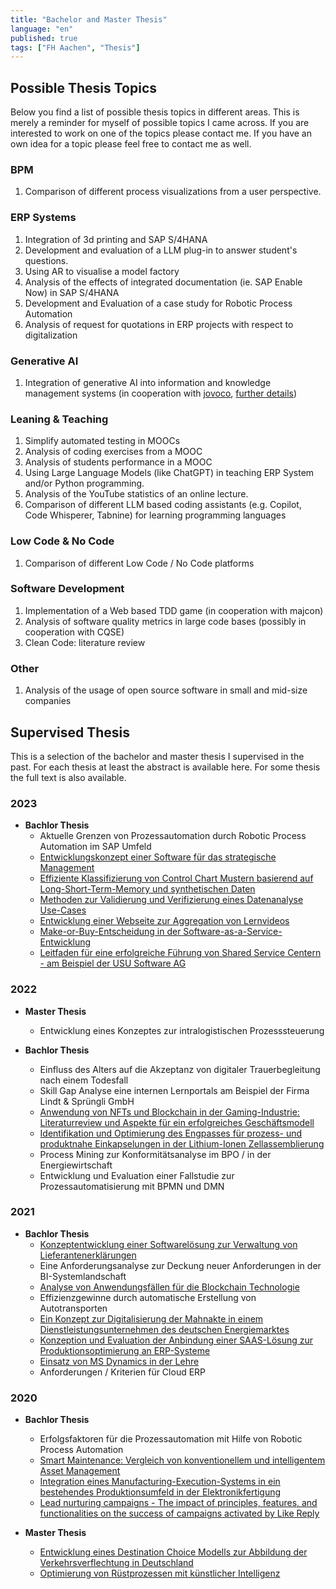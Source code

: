 ```yaml
---
title: "Bachelor and Master Thesis"
language: "en"
published: true
tags: ["FH Aachen", "Thesis"]
---
```


## Possible Thesis Topics

Below you find a list of possible thesis topics in different areas. This is
merely a reminder for myself of possible topics I came across. If you are
interested to work on one of the topics please contact me. If you have an
own idea for a topic please feel free to contact me as well.

### BPM

1. Comparison of different process visualizations from a user perspective.

### ERP Systems

1. Integration of 3d printing and SAP S/4HANA
1. Development and evaluation of a LLM plug-in to answer student's questions.
1. Using AR to visualise a model factory
1. Analysis of the effects of integrated documentation (ie. SAP Enable Now)
   in SAP S/4HANA
1. Development and Evaluation of a case study for Robotic Process Automation
1. Analysis of request for quotations in ERP projects with respect to digitalization

### Generative AI

1. Integration of generative AI into information and knowledge management systems
   (in cooperation with [jovoco](https://www.jovoco.io/), [further details](topics/ai-knowledge-management))

### Leaning & Teaching

1. Simplify automated testing in MOOCs
1. Analysis of coding exercises from a MOOC
1. Analysis of students performance in a MOOC
1. Using Large Language Models (like ChatGPT) in teaching ERP System
   and/or Python programming.
1. Analysis of the YouTube statistics of an online lecture.
1. Comparison of different LLM based coding assistants (e.g. Copilot,
   Code Whisperer, Tabnine) for learning programming languages

### Low Code & No Code

1. Comparison of different Low Code / No Code platforms

### Software Development

1. Implementation of a Web based TDD game (in cooperation with majcon)
1. Analysis of software quality metrics in large code bases (possibly in
   cooperation with CQSE)
1. Clean Code: literature review

### Other

1. Analysis of the usage of open source software in small and mid-size companies

## Supervised Thesis

This is a selection of the bachelor and master thesis I supervised in the past.
For each thesis at least the abstract is available here. For some thesis
the full text is also available.

### 2023

- **Bachlor Thesis**
  - Aktuelle Grenzen von Prozessautomation durch Robotic Process Automation
    im SAP Umfeld
  - [Entwicklungskonzept einer Software für das strategische Management](/teaching/thesis/2023/strategisches_management)
  - [Effiziente Klassifizierung von Control Chart Mustern basierend auf Long-Short-Term-Memory und synthetischen Daten](/teaching/thesis/2023/control_chart_muster)
  - [Methoden zur Validierung und Verifizierung eines Datenanalyse Use-Cases](/teaching/thesis/2023/validierung_datenanalyse)
  - [Entwicklung einer Webseite zur Aggregation von Lernvideos](/teaching/thesis/2023/video_aggregation)
  - [Make-or-Buy-Entscheidung in der Software-as-a-Service-Entwicklung](/teaching/thesis/2023/saas_make_or_buy)
  - [Leitfaden für eine erfolgreiche Führung von Shared Service Centern - am Beispiel der USU Software AG](/teaching/thesis/2023/shared_service_center)

### 2022

- **Master Thesis**

  - Entwicklung eines Konzeptes zur intralogistischen Prozesssteuerung

- **Bachlor Thesis**
  - Einfluss des Alters auf die Akzeptanz von digitaler Trauerbegleitung nach
    einem Todesfall
  - Skill Gap Analyse eine internen Lernportals am Beispiel der
    Firma Lindt & Sprüngli GmbH
  - [Anwendung von NFTs und Blockchain in der Gaming-Industrie: Literaturreview und Aspekte für ein erfolgreiches Geschäftsmodell](/teaching/thesis/2022/nft_gaming)
  - [Identifikation und Optimierung des Engpasses für prozess- und produktnahe Einkapselungen in der Lithium-Ionen Zellassemblierung](/teaching/thesis/2022/engpass_lithium_ionen)
  - Process Mining zur Konformitätsanalyse im BPO / in der Energiewirtschaft
  - Entwicklung und Evaluation einer Fallstudie zur Prozessautomatisierung
    mit BPMN und DMN

### 2021

- **Bachlor Thesis**
  - [Konzeptentwicklung einer Softwarelösung zur Verwaltung von Lieferantenerklärungen](/teaching/thesis/2021/lieferantenerklaerung)
  - Eine Anforderungsanalyse zur Deckung neuer Anforderungen in der BI-Systemlandschaft
  - [Analyse von Anwendungsfällen für die Blockchain Technologie](/teaching/thesis/2021/blockchain_use_cases)
  - Effizienzgewinne durch automatische Erstellung von Autotransporten
  - [Ein Konzept zur Digitalisierung der Mahnakte in einem Dienstleistungsunternehmen des deutschen Energiemarktes](/teaching/thesis/2021/mahnakte)
  - [Konzeption und Evaluation der Anbindung einer SAAS-Lösung zur Produktionsoptimierung an ERP-Systeme](/teaching/thesis/2021/erp_oee)
  - [Einsatz von MS Dynamics in der Lehre](/teaching/thesis/2021/ms_dynamics_lehre)
  - Anforderungen / Kriterien für Cloud ERP

### 2020

- **Bachlor Thesis**

  - Erfolgsfaktoren für die Prozessautomation mit Hilfe von
    Robotic Process Automation
  - [Smart Maintenance: Vergleich von konventionellem und intelligentem
    Asset Management](/teaching/thesis/2020/smart_maintenance)
  - [Integration eines Manufacturing-Execution-Systems in ein bestehendes
    Produktionsumfeld in der Elektronikfertigung](/teaching/thesis/2020/mes_elektronikfertigung)
  - [Lead nurturing campaigns - The impact of principles, features, and
    functionalities on the success of campaigns activated by Like Reply](/teaching/thesis/2020/lead_nurturing)

- **Master Thesis**
  - [Entwicklung eines Destination Choice Modells zur Abbildung der
    Verkehrsverflechtung in Deutschland](/teaching/thesis/2020/verkehrsmodell)
  - [Optimierung von Rüstprozessen mit künstlicher Intelligenz](/teaching/thesis/2020/ruesten_mit_ki)

